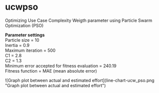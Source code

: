 # ucwpso
Optimizing Use Case Complexity Weigth parameter using Particle Swarm Optimization (PSO)

<b>Parameter settings</b><br>
Particle size = 10<br>
Inertia = 0.9<br>
Maximum iteration = 500<br>
C1 = 2.8<br>
C2 = 1.3<br>
Minimum error accepted for fitness evaluation = 240.19<br>
Fitness function = MAE (mean absolute error)<br>

<p>
![Graph plot between actual and estimated effort](line-chart-ucw_pso.png "Graph plot between actual and estimated effort")
